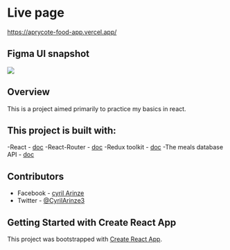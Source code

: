 # Live page

https://aprycote-food-app.vercel.app/

## Figma UI snapshot

![](<./src/assets/Aprycot Lite – Food App UI kit.png>)

## Overview

This is a project aimed primarily to practice my basics in react.

## This project is built with:

-React - [doc](https://reactjs.org/)
-React-Router - [doc](https://reactrouter.com)
-Redux toolkit - [doc](https://redux-toolkit.js.org/)
-The meals database API - [doc](https://www.themealdb.com/api.php)

## Contributors

- Facebook - [cyril Arinze](https://facebook.com/Cyrilarinze1)
- Twitter - [@CyrilArinze3](https://twitter.com/CyrilArinze3)

## Getting Started with Create React App

This project was bootstrapped with [Create React App](https://github.com/facebook/create-react-app).
